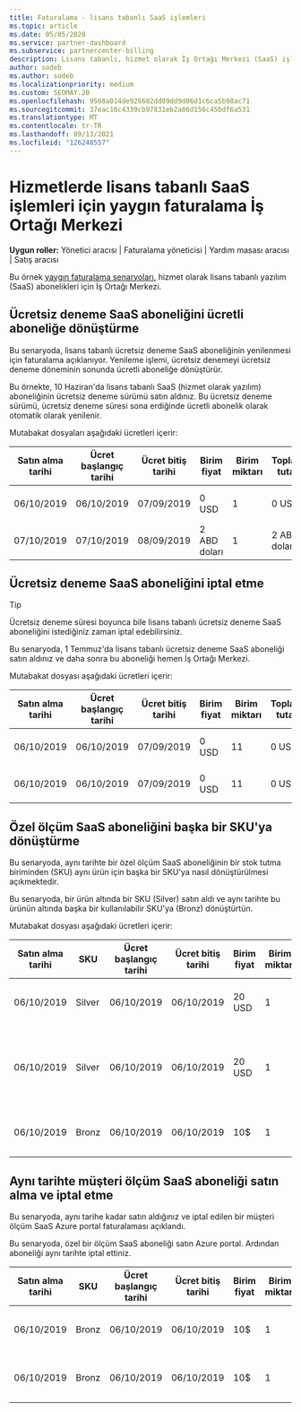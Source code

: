 ```yaml
---
title: Faturalama - lisans tabanlı SaaS işlemleri
ms.topic: article
ms.date: 05/05/2020
ms.service: partner-dashboard
ms.subservice: partnercenter-billing
description: Lisans tabanlı, hizmet olarak İş Ortağı Merkezi (SaaS) işlemleri için yaygın faturalama senaryoları hakkında bilgi alın.
author: sodeb
ms.author: sodeb
ms.localizationpriority: medium
ms.custom: SEOMAY.20
ms.openlocfilehash: 9568a014de926682dd89dd9d06d1c6ca5b98ac71
ms.sourcegitcommit: 37eac16c4339cb97831eb2a86d156c45bdf6a531
ms.translationtype: MT
ms.contentlocale: tr-TR
ms.lasthandoff: 09/13/2021
ms.locfileid: "126248557"
---
```

# <a name="common-billing-scenarios-for-license-based-saas-transactions-in-partner-center"></a>Hizmetlerde lisans tabanlı SaaS işlemleri için yaygın faturalama İş Ortağı Merkezi

**Uygun roller:** Yönetici aracısı | Faturalama yöneticisi | Yardım masası aracısı | Satış aracısı


Bu örnek [yaygın faturalama senaryoları,](common-billing-scenarios.md) hizmet olarak lisans tabanlı yazılım (SaaS) abonelikleri için İş Ortağı Merkezi.

## <a name="convert-a-free-trial-saas-subscription-to-a-paid-subscription"></a>Ücretsiz deneme SaaS aboneliğini ücretli aboneliğe dönüştürme

Bu senaryoda, lisans tabanlı ücretsiz deneme SaaS aboneliğinin yenilenmesi için faturalama açıklanıyor. Yenileme işlemi, ücretsiz denemeyi ücretsiz deneme döneminin sonunda ücretli aboneliğe dönüştürür.

Bu örnekte, 10 Haziran'da lisans tabanlı SaaS (hizmet olarak yazılım) aboneliğinin ücretsiz deneme sürümü satın aldınız. Bu ücretsiz deneme sürümü, ücretsiz deneme süresi sona erdiğinde ücretli abonelik olarak otomatik olarak yenilenir.

Mutabakat dosyaları aşağıdaki ücretleri içerir:

| Satın alma tarihi | Ücret başlangıç tarihi | Ücret bitiş tarihi | Birim fiyat | Birim miktarı | Toplam tutar | Ücret türü | Abonelik açıklaması |
| ------------- | ----------------- | --------------- | ---------- | ------------- | ------------ | ----------- | ----------------- |
| 06/10/2019 | 06/10/2019 | 07/09/2019 | 0 USD | 1 | 0 USD | Yeni | Ücretsiz deneme sürümü |
| 07/10/2019 | 07/10/2019 | 08/09/2019 | 2 ABD doları | 1 | 2 ABD doları | Yenile | Ücretli abonelik |

## <a name="cancel-a-free-trial-saas-subscription"></a>Ücretsiz deneme SaaS aboneliğini iptal etme

> [!TIP]
> Ücretsiz deneme süresi boyunca bile lisans tabanlı ücretsiz deneme SaaS aboneliğini istediğiniz zaman iptal edebilirsiniz.

Bu senaryoda, 1 Temmuz'da lisans tabanlı ücretsiz deneme SaaS aboneliği satın aldınız ve daha sonra bu aboneliği hemen İş Ortağı Merkezi.

Mutabakat dosyası aşağıdaki ücretleri içerir:

| Satın alma tarihi | Ücret başlangıç tarihi | Ücret bitiş tarihi | Birim fiyat | Birim miktarı | Toplam tutar | Ücret türü | Abonelik açıklaması |
| ------------- | ----------------- | --------------- | ---------- | ------------- | ------------ | ----------- | ----------------- |
| 06/10/2019 | 06/10/2019 | 07/09/2019 | 0 USD | 11 | 0 USD | Yeni | Ücretsiz deneme sürümü |
| 06/10/2019 | 06/10/2019 | 07/09/2019 | 0 USD | 11 | 0 USD | İptal | Ücretsiz deneme sürümü |

## <a name="convert-custom-meter-saas-subscription-to-another-sku"></a>Özel ölçüm SaaS aboneliğini başka bir SKU'ya dönüştürme

Bu senaryoda, aynı tarihte bir özel ölçüm SaaS aboneliğinin bir stok tutma biriminden (SKU) aynı ürün için başka bir SKU'ya nasıl dönüştürülmesi açıkmektedir.

Bu senaryoda, bir ürün altında bir SKU (Silver) satın aldı ve aynı tarihte bu ürünün altında başka bir kullanılabilir SKU'ya (Bronz) dönüştürtün.

Mutabakat dosyası aşağıdaki ücretleri içerir:

| Satın alma tarihi | SKU | Ücret başlangıç tarihi | Ücret bitiş tarihi | Birim fiyat | Birim miktarı | Toplam tutar | Ücret türü | Abonelik açıklaması |
| ------------- | ----------------- | ----------------- | --------------- | ---------- | ------------- | ------------ | ----------- | ----------------- |
| 06/10/2019 | Silver | 06/10/2019 | 06/10/2019 | 20 USD | 1 | 20 USD | Yeni | Özel ölçüm SaaS aboneliği |
| 06/10/2019 | Silver | 06/10/2019 | 06/10/2019 | 20 USD | 1 | -20 ABD doları | Dönüştür | Özel ölçüm SaaS aboneliği için prorated rebill |
| 06/10/2019 | Bronz | 06/10/2019 | 06/10/2019 | 10$ | 1 | 10$ | Dönüştür | Özel ölçüm SaaS aboneliği |

## <a name="purchase-and-cancel-a-customer-meter-saas-subscription-on-same-date"></a>Aynı tarihte müşteri ölçüm SaaS aboneliği satın alma ve iptal etme

Bu senaryoda, aynı tarihe kadar satın aldığınız ve iptal edilen bir müşteri ölçüm SaaS Azure portal faturalaması açıklandı.

Bu senaryoda, özel bir ölçüm SaaS aboneliği satın Azure portal. Ardından aboneliği aynı tarihte iptal ettiniz.

| Satın alma tarihi | SKU | Ücret başlangıç tarihi | Ücret bitiş tarihi | Birim fiyat | Birim miktarı | Toplam tutar | Ücret türü | Abonelik açıklaması |
| ------------- | ------------- |----------------- | --------------- | ---------- | ------------- | ------------ | ----------- | ----------------- |
| 06/10/2019 | Bronz | 06/10/2019 | 06/10/2019 | 10$ | 1 | 10$ | Yeni | Özel ölçüm SaaS aboneliği |
| 06/10/2019 | Bronz | 06/10/2019 | 06/10/2019 | 10$ | 1 | -10 ABD doları | CancelImmediate | Özel ölçüm SaaS aboneliği |
